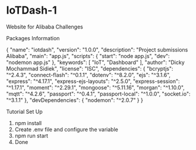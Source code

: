# IoTDash-1
Website for Alibaba Challenges

Packages Information

{
  "name": "iotdash",
  "version": "1.0.0",
  "description": "Project submissions Alibaba",
  "main": "app.js",
  "scripts": {
    "start": "node app.js",
    "dev": "nodemon app.js"
  },
  "keywords": [
    "IoT",
    "Dashboard"
  ],
  "author": "Dicky Mochammad Sidiek",
  "license": "ISC",
  "dependencies": {
    "bcryptjs": "^2.4.3",
    "connect-flash": "^0.1.1",
    "dotenv": "^8.2.0",
    "ejs": "^3.1.6",
    "express": "^4.17.1",
    "express-ejs-layouts": "^2.5.0",
    "express-session": "^1.17.1",
    "moment": "^2.29.1",
    "mongoose": "^5.11.16",
    "morgan": "^1.10.0",
    "mqtt": "^4.2.6",
    "passport": "^0.4.1",
    "passport-local": "^1.0.0",
    "socket.io": "^3.1.1"
  },
  "devDependencies": {
    "nodemon": "^2.0.7"
  }
}

Tutorial Set Up
1. npm install
2. Create .env file and configure the variable
3. npm run start
4. Done
